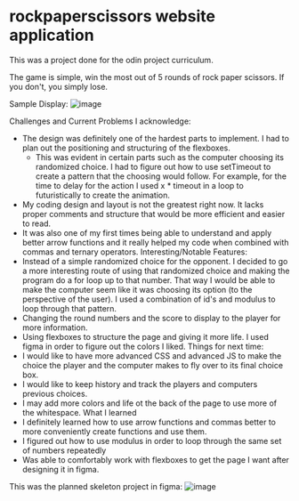 
# rockpaperscissors website application
This was a project done for the odin project curriculum.

The game is simple, win the most out of 5 rounds of rock paper scissors.  If you don't, you simply lose.

Sample Display:
![image](https://user-images.githubusercontent.com/57457270/168398739-d1b5ddfb-d6fd-4aee-9062-2164e36df8a3.png)

Challenges and Current Problems I acknowledge:
- The design was definitely one of the hardest parts to implement.  I had to plan out the positioning and structuring of the flexboxes.
  - This was evident in certain parts such as the computer choosing its randomized choice.  I had to figure out how to use setTimeout to create a pattern that the choosing would follow.  For example, for the time to delay for the action I used x * timeout in a loop to futuristically to create the animation.
- My coding design and layout is not the greatest right now.  It lacks proper comments and structure that would be more efficient and easier to read.  
- It was also one of my first times being able to understand and apply better arrow functions and it really helped my code when combined with commas and ternary operators.
Interesting/Notable Features:
- Instead of a simple randomized choice for the opponent.  I decided to go a more interesting route of using that randomized choice and making the program do a for loop up to that number.  That way I would be able to make the computer seem like it was choosing its option (to the perspective of the user).  I used a combination of id's and modulus to loop through that pattern.
- Changing the round numbers and the score to display to the player for more information.
- Using flexboxes to structure the page and giving it more life.  I used figma in order to figure out the colors I liked.
Things for next time:
- I would like to have more advanced CSS and advanced JS to make the choice the player and the computer makes to fly over to its final choice box.
- I would like to keep history and track the players and computers previous choices.
- I may add more colors and life ot the back of the page to use more of the whitespace.
What I learned
- I definitely learned how to use arrow functions and commas better to more conveniently create functions and use them.
- I figured out how to use modulus in order to loop through the same set of numbers repeatedly
- Was able to comfortably work with flexboxes to get the page I want after designing it in figma.  

This was the planned skeleton project in figma:
![image](https://user-images.githubusercontent.com/57457270/168400005-476228e0-3089-4aa4-bc45-c502c3a8df44.png)
